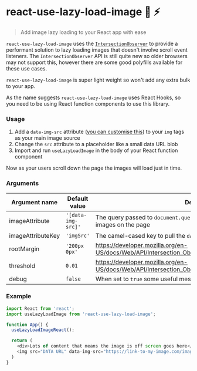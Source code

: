 # react-use-lazy-load-image :sunrise: :zap:

> Add image lazy loading to your React app with ease

`react-use-lazy-load-image` uses the [`IntersectionObserver`](https://developer.mozilla.org/en-US/docs/Web/API/Intersection_Observer_API) to provide a performant solution to lazy loading images that doesn't involve scroll event listeners. The `IntersectionObserver` API is still quite new so older browsers may not support this, however there are some good polyfills available for these use cases.

`react-use-lazy-load-image` is super light weight so won't add any extra bulk to your app.

As the name suggests `react-use-lazy-load-image` uses React Hooks, so you need to be using React function components to use this library.

### Usage

1. Add a `data-img-src` attribute ([you can customise this](#arguments)) to your `img` tags as your main image source
2. Change the `src` attribute to a placeholder like a small data URL blob
3. Import and run `useLazyLoadImage` in the body of your React function component

Now as your users scroll down the page the images will load just in time.

### Arguments

| Argument name     | Default value    | Description                                                                                              |
|-------------------|------------------|----------------------------------------------------------------------------------------------------------|
| imageAttribute    | `'[data-img-src]'` | The query passed to `document.querySelectorAll` to grab all lazy load-able images on the page            |
| imageAttributeKey | `'imgSrc'`         | The camel-cased key to pull the `data-img-src` out of the image element                                  |
| rootMargin        | `'200px 0px'`     | https://developer.mozilla.org/en-US/docs/Web/API/Intersection_Observer_API#Intersection_observer_options |
| threshold         | `0.01 `            | https://developer.mozilla.org/en-US/docs/Web/API/Intersection_Observer_API#Intersection_observer_options |
| debug             | `false`          | When set to `true` some useful messages will get logged to the console                                   |


### Example

```javascript
import React from 'react';
import useLazyLoadImage from 'react-use-lazy-load-image';

function App() {
  useLazyLoadImageReact();

  return (
    <div>Lots of content that means the image is off screen goes here</div>
    <img src="DATA URL" data-img-src="https://link-to-my-image.com/image.png" alt="My image" />
  )
}
```
